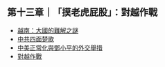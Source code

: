 ## 第十三章｜「摸老虎屁股」：對越作戰

* [越南：大國的難解之謎](chapter13/section1.md)
* [中共四面楚歌](chapter13/section2.md)
* [中美正常化與鄧小平的外交舉措](chapter13/section3.md)
* [對越作戰](chapter13/section4.md)